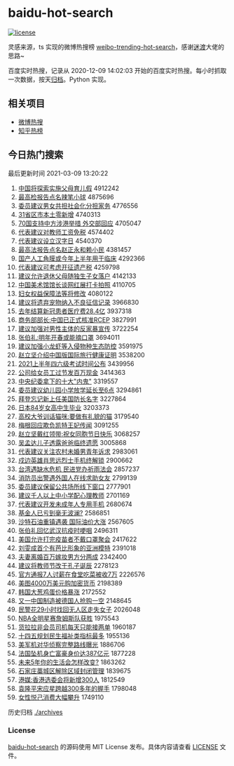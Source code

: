 # baidu-hot-search

[![license](https://img.shields.io/github/license/Arrackisarookie/baidu-hot-search)](https://github.com/Arrackisarookie/baidu-hot-search/blob/master/LICENSE)

灵感来源，ts 实现的微博热搜榜 [weibo-trending-hot-search](https://github.com/justjavac/weibo-trending-hot-search)，感谢[迷渡](https://github.com/justjavac)大佬的思路~

百度实时热搜，记录从 2020-12-09 14:02:03 开始的百度实时热搜。每小时抓取一次数据，按天[归档](./archives)。Python 实现。

## 相关项目
+ [微博热搜](https://github.com/Arrackisarookie/weibo-hot-search)
+ [知乎热榜](https://github.com/Arrackisarookie/zhihu-top-search)

## 今日热门搜索

<!-- Rank Begin -->

最后更新时间 2021-03-09 13:20:22

1. [中国将探索实施父母育儿假](http://www.baidu.com/baidu?cl=3&tn=SE_baiduhomet8_jmjb7mjw&rsv_dl=fyb_top&fr=top1000&wd=%D6%D0%B9%FA%BD%AB%CC%BD%CB%F7%CA%B5%CA%A9%B8%B8%C4%B8%D3%FD%B6%F9%BC%D9) 4912242
1. [最高检报告点名辣笔小球](http://www.baidu.com/baidu?cl=3&tn=SE_baiduhomet8_jmjb7mjw&rsv_dl=fyb_top&fr=top1000&wd=%D7%EE%B8%DF%BC%EC%B1%A8%B8%E6%B5%E3%C3%FB%C0%B1%B1%CA%D0%A1%C7%F2) 4875696
1. [委员建议男女共担社会化分担家务](http://www.baidu.com/baidu?cl=3&tn=SE_baiduhomet8_jmjb7mjw&rsv_dl=fyb_top&fr=top1000&wd=%CE%AF%D4%B1%BD%A8%D2%E9%C4%D0%C5%AE%B9%B2%B5%A3%C9%E7%BB%E1%BB%AF%B7%D6%B5%A3%BC%D2%CE%F1) 4776556
1. [31省区市本土零新增](http://www.baidu.com/baidu?cl=3&tn=SE_baiduhomet8_jmjb7mjw&rsv_dl=fyb_top&fr=top1000&wd=31%CA%A1%C7%F8%CA%D0%B1%BE%CD%C1%C1%E3%D0%C2%D4%F6) 4740313
1. [70国支持中方涉港举措 外交部回应](http://www.baidu.com/baidu?cl=3&tn=SE_baiduhomet8_jmjb7mjw&rsv_dl=fyb_top&fr=top1000&wd=70%B9%FA%D6%A7%B3%D6%D6%D0%B7%BD%C9%E6%B8%DB%BE%D9%B4%EB%20%CD%E2%BD%BB%B2%BF%BB%D8%D3%A6) 4705047
1. [代表建议对教师工资免税](http://www.baidu.com/baidu?cl=3&tn=SE_baiduhomet8_jmjb7mjw&rsv_dl=fyb_top&fr=top1000&wd=%B4%FA%B1%ED%BD%A8%D2%E9%B6%D4%BD%CC%CA%A6%B9%A4%D7%CA%C3%E2%CB%B0) 4574402
1. [代表建议设立汉字日](http://www.baidu.com/baidu?cl=3&tn=SE_baiduhomet8_jmjb7mjw&rsv_dl=fyb_top&fr=top1000&wd=%B4%FA%B1%ED%BD%A8%D2%E9%C9%E8%C1%A2%BA%BA%D7%D6%C8%D5) 4540370
1. [最高法报告点名赵正永和赖小民](http://www.baidu.com/baidu?cl=3&tn=SE_baiduhomet8_jmjb7mjw&rsv_dl=fyb_top&fr=top1000&wd=%D7%EE%B8%DF%B7%A8%B1%A8%B8%E6%B5%E3%C3%FB%D5%D4%D5%FD%D3%C0%BA%CD%C0%B5%D0%A1%C3%F1) 4381457
1. [国产人工角膜或今年上半年用于临床](http://www.baidu.com/baidu?cl=3&tn=SE_baiduhomet8_jmjb7mjw&rsv_dl=fyb_top&fr=top1000&wd=%B9%FA%B2%FA%C8%CB%B9%A4%BD%C7%C4%A4%BB%F2%BD%F1%C4%EA%C9%CF%B0%EB%C4%EA%D3%C3%D3%DA%C1%D9%B4%B2) 4292366
1. [代表建议可考虑开征遗产税](http://www.baidu.com/baidu?cl=3&tn=SE_baiduhomet8_jmjb7mjw&rsv_dl=fyb_top&fr=top1000&wd=%B4%FA%B1%ED%BD%A8%D2%E9%BF%C9%BF%BC%C2%C7%BF%AA%D5%F7%D2%C5%B2%FA%CB%B0) 4259798
1. [建议允许退休父母随独生子女落户](http://www.baidu.com/baidu?cl=3&tn=SE_baiduhomet8_jmjb7mjw&rsv_dl=fyb_top&fr=top1000&wd=%BD%A8%D2%E9%D4%CA%D0%ED%CD%CB%D0%DD%B8%B8%C4%B8%CB%E6%B6%C0%C9%FA%D7%D3%C5%AE%C2%E4%BB%A7) 4142133
1. [中国美术馆馆长谈网红展打卡拍照](http://www.baidu.com/baidu?cl=3&tn=SE_baiduhomet8_jmjb7mjw&rsv_dl=fyb_top&fr=top1000&wd=%D6%D0%B9%FA%C3%C0%CA%F5%B9%DD%B9%DD%B3%A4%CC%B8%CD%F8%BA%EC%D5%B9%B4%F2%BF%A8%C5%C4%D5%D5) 4110705
1. [妇女权益保障法等将修改](http://www.baidu.com/baidu?cl=3&tn=SE_baiduhomet8_jmjb7mjw&rsv_dl=fyb_top&fr=top1000&wd=%B8%BE%C5%AE%C8%A8%D2%E6%B1%A3%D5%CF%B7%A8%B5%C8%BD%AB%D0%DE%B8%C4) 4080122
1. [建议将遗弃宠物纳入不良征信记录](http://www.baidu.com/baidu?cl=3&tn=SE_baiduhomet8_jmjb7mjw&rsv_dl=fyb_top&fr=top1000&wd=%BD%A8%D2%E9%BD%AB%D2%C5%C6%FA%B3%E8%CE%EF%C4%C9%C8%EB%B2%BB%C1%BC%D5%F7%D0%C5%BC%C7%C2%BC) 3966830
1. [去年结算新冠患者医疗费28.4亿](http://www.baidu.com/baidu?cl=3&tn=SE_baiduhomet8_jmjb7mjw&rsv_dl=fyb_top&fr=top1000&wd=%C8%A5%C4%EA%BD%E1%CB%E3%D0%C2%B9%DA%BB%BC%D5%DF%D2%BD%C1%C6%B7%D128.4%D2%DA) 3937318
1. [商务部部长:中国已正式核准RCEP](http://www.baidu.com/baidu?cl=3&tn=SE_baiduhomet8_jmjb7mjw&rsv_dl=fyb_top&fr=top1000&wd=%C9%CC%CE%F1%B2%BF%B2%BF%B3%A4%3A%D6%D0%B9%FA%D2%D1%D5%FD%CA%BD%BA%CB%D7%BCRCEP) 3827991
1. [建议加强对男性主体的反家暴宣传](http://www.baidu.com/baidu?cl=3&tn=SE_baiduhomet8_jmjb7mjw&rsv_dl=fyb_top&fr=top1000&wd=%BD%A8%D2%E9%BC%D3%C7%BF%B6%D4%C4%D0%D0%D4%D6%F7%CC%E5%B5%C4%B7%B4%BC%D2%B1%A9%D0%FB%B4%AB) 3722254
1. [张伯礼:明年开春或能摘口罩](http://www.baidu.com/baidu?cl=3&tn=SE_baiduhomet8_jmjb7mjw&rsv_dl=fyb_top&fr=top1000&wd=%D5%C5%B2%AE%C0%F1%3A%C3%F7%C4%EA%BF%AA%B4%BA%BB%F2%C4%DC%D5%AA%BF%DA%D5%D6) 3694011
1. [建议加强小龙虾等入侵物种生态防控](http://www.baidu.com/baidu?cl=3&tn=SE_baiduhomet8_jmjb7mjw&rsv_dl=fyb_top&fr=top1000&wd=%BD%A8%D2%E9%BC%D3%C7%BF%D0%A1%C1%FA%CF%BA%B5%C8%C8%EB%C7%D6%CE%EF%D6%D6%C9%FA%CC%AC%B7%C0%BF%D8) 3591975
1. [赵立坚介绍中国版国际旅行健康证明](http://www.baidu.com/baidu?cl=3&tn=SE_baiduhomet8_jmjb7mjw&rsv_dl=fyb_top&fr=top1000&wd=%D5%D4%C1%A2%BC%E1%BD%E9%C9%DC%D6%D0%B9%FA%B0%E6%B9%FA%BC%CA%C2%C3%D0%D0%BD%A1%BF%B5%D6%A4%C3%F7) 3538200
1. [2021上半年四六级考试时间公布](http://www.baidu.com/baidu?cl=3&tn=SE_baiduhomet8_jmjb7mjw&rsv_dl=fyb_top&fr=top1000&wd=2021%C9%CF%B0%EB%C4%EA%CB%C4%C1%F9%BC%B6%BF%BC%CA%D4%CA%B1%BC%E4%B9%AB%B2%BC) 3439956
1. [公司给女员工过节发百万现金](http://www.baidu.com/baidu?cl=3&tn=SE_baiduhomet8_jmjb7mjw&rsv_dl=fyb_top&fr=top1000&wd=%B9%AB%CB%BE%B8%F8%C5%AE%D4%B1%B9%A4%B9%FD%BD%DA%B7%A2%B0%D9%CD%F2%CF%D6%BD%F0) 3414363
1. [中央纪委拿下的十大"内鬼"](http://www.baidu.com/baidu?cl=3&tn=SE_baiduhomet8_jmjb7mjw&rsv_dl=fyb_top&fr=top1000&wd=%D6%D0%D1%EB%BC%CD%CE%AF%C4%C3%CF%C2%B5%C4%CA%AE%B4%F3%22%C4%DA%B9%ED%22) 3319557
1. [委员建议幼儿园小学放学延长至6点](http://www.baidu.com/baidu?cl=3&tn=SE_baiduhomet8_jmjb7mjw&rsv_dl=fyb_top&fr=top1000&wd=%CE%AF%D4%B1%BD%A8%D2%E9%D3%D7%B6%F9%D4%B0%D0%A1%D1%A7%B7%C5%D1%A7%D1%D3%B3%A4%D6%C16%B5%E3) 3294861
1. [拜登忘记新上任美国防长名字](http://www.baidu.com/baidu?cl=3&tn=SE_baiduhomet8_jmjb7mjw&rsv_dl=fyb_top&fr=top1000&wd=%B0%DD%B5%C7%CD%FC%BC%C7%D0%C2%C9%CF%C8%CE%C3%C0%B9%FA%B7%C0%B3%A4%C3%FB%D7%D6) 3227864
1. [日本84岁女高中生毕业](http://www.baidu.com/baidu?cl=3&tn=SE_baiduhomet8_jmjb7mjw&rsv_dl=fyb_top&fr=top1000&wd=%C8%D5%B1%BE84%CB%EA%C5%AE%B8%DF%D6%D0%C9%FA%B1%CF%D2%B5) 3203373
1. [高校大爷训话猫咪:要做有礼貌的猫](http://www.baidu.com/baidu?cl=3&tn=SE_baiduhomet8_jmjb7mjw&rsv_dl=fyb_top&fr=top1000&wd=%B8%DF%D0%A3%B4%F3%D2%AF%D1%B5%BB%B0%C3%A8%DF%E4%3A%D2%AA%D7%F6%D3%D0%C0%F1%C3%B2%B5%C4%C3%A8) 3179540
1. [梅根回应欺负凯特王妃传闻](http://www.baidu.com/baidu?cl=3&tn=SE_baiduhomet8_jmjb7mjw&rsv_dl=fyb_top&fr=top1000&wd=%C3%B7%B8%F9%BB%D8%D3%A6%C6%DB%B8%BA%BF%AD%CC%D8%CD%F5%E5%FA%B4%AB%CE%C5) 3091255
1. [赵立坚戴红领带:祝女同胞节日快乐](http://www.baidu.com/baidu?cl=3&tn=SE_baiduhomet8_jmjb7mjw&rsv_dl=fyb_top&fr=top1000&wd=%D5%D4%C1%A2%BC%E1%B4%F7%BA%EC%C1%EC%B4%F8%3A%D7%A3%C5%AE%CD%AC%B0%FB%BD%DA%C8%D5%BF%EC%C0%D6) 3068257
1. [吴孟达儿子透露爸爸临终遗愿](http://www.baidu.com/baidu?cl=3&tn=SE_baiduhomet8_jmjb7mjw&rsv_dl=fyb_top&fr=top1000&wd=%CE%E2%C3%CF%B4%EF%B6%F9%D7%D3%CD%B8%C2%B6%B0%D6%B0%D6%C1%D9%D6%D5%D2%C5%D4%B8) 3005868
1. [代表建议关注农村未婚男青年诉求](http://www.baidu.com/baidu?cl=3&tn=SE_baiduhomet8_jmjb7mjw&rsv_dl=fyb_top&fr=top1000&wd=%B4%FA%B1%ED%BD%A8%D2%E9%B9%D8%D7%A2%C5%A9%B4%E5%CE%B4%BB%E9%C4%D0%C7%E0%C4%EA%CB%DF%C7%F3) 2983061
1. [戍边英雄肖思远烈士手机终解锁](http://www.baidu.com/baidu?cl=3&tn=SE_baiduhomet8_jmjb7mjw&rsv_dl=fyb_top&fr=top1000&wd=%CA%F9%B1%DF%D3%A2%D0%DB%D0%A4%CB%BC%D4%B6%C1%D2%CA%BF%CA%D6%BB%FA%D6%D5%BD%E2%CB%F8) 2900662
1. [台湾遇缺水危机 民进党办祈雨法会](http://www.baidu.com/baidu?cl=3&tn=SE_baiduhomet8_jmjb7mjw&rsv_dl=fyb_top&fr=top1000&wd=%CC%A8%CD%E5%D3%F6%C8%B1%CB%AE%CE%A3%BB%FA%20%C3%F1%BD%F8%B5%B3%B0%EC%C6%ED%D3%EA%B7%A8%BB%E1) 2857237
1. [消防员出警遇外国人在线求助女友](http://www.baidu.com/baidu?cl=3&tn=SE_baiduhomet8_jmjb7mjw&rsv_dl=fyb_top&fr=top1000&wd=%CF%FB%B7%C0%D4%B1%B3%F6%BE%AF%D3%F6%CD%E2%B9%FA%C8%CB%D4%DA%CF%DF%C7%F3%D6%FA%C5%AE%D3%D1) 2799139
1. [委员建议保留公共场所线下窗口](http://www.baidu.com/baidu?cl=3&tn=SE_baiduhomet8_jmjb7mjw&rsv_dl=fyb_top&fr=top1000&wd=%CE%AF%D4%B1%BD%A8%D2%E9%B1%A3%C1%F4%B9%AB%B9%B2%B3%A1%CB%F9%CF%DF%CF%C2%B4%B0%BF%DA) 2777901
1. [建议千人以上中小学配心理教师](http://www.baidu.com/baidu?cl=3&tn=SE_baiduhomet8_jmjb7mjw&rsv_dl=fyb_top&fr=top1000&wd=%BD%A8%D2%E9%C7%A7%C8%CB%D2%D4%C9%CF%D6%D0%D0%A1%D1%A7%C5%E4%D0%C4%C0%ED%BD%CC%CA%A6) 2701169
1. [代表建议开发未成年人专用手机](http://www.baidu.com/baidu?cl=3&tn=SE_baiduhomet8_jmjb7mjw&rsv_dl=fyb_top&fr=top1000&wd=%B4%FA%B1%ED%BD%A8%D2%E9%BF%AA%B7%A2%CE%B4%B3%C9%C4%EA%C8%CB%D7%A8%D3%C3%CA%D6%BB%FA) 2680674
1. [基金人已亏到毫无波澜?](http://www.baidu.com/baidu?cl=3&tn=SE_baiduhomet8_jmjb7mjw&rsv_dl=fyb_top&fr=top1000&wd=%BB%F9%BD%F0%C8%CB%D2%D1%BF%F7%B5%BD%BA%C1%CE%DE%B2%A8%C0%BD%3F) 2586851
1. [沙特石油重镇遇袭 国际油价大涨](http://www.baidu.com/baidu?cl=3&tn=SE_baiduhomet8_jmjb7mjw&rsv_dl=fyb_top&fr=top1000&wd=%C9%B3%CC%D8%CA%AF%D3%CD%D6%D8%D5%F2%D3%F6%CF%AE%20%B9%FA%BC%CA%D3%CD%BC%DB%B4%F3%D5%C7) 2567605
1. [张伯礼回忆武汉抗疫时哽咽](http://www.baidu.com/baidu?cl=3&tn=SE_baiduhomet8_jmjb7mjw&rsv_dl=fyb_top&fr=top1000&wd=%D5%C5%B2%AE%C0%F1%BB%D8%D2%E4%CE%E4%BA%BA%BF%B9%D2%DF%CA%B1%DF%EC%D1%CA) 2496311
1. [美国允许打完疫苗者不戴口罩聚会](http://www.baidu.com/baidu?cl=3&tn=SE_baiduhomet8_jmjb7mjw&rsv_dl=fyb_top&fr=top1000&wd=%C3%C0%B9%FA%D4%CA%D0%ED%B4%F2%CD%EA%D2%DF%C3%E7%D5%DF%B2%BB%B4%F7%BF%DA%D5%D6%BE%DB%BB%E1) 2417622
1. [刘雯成首个有芭比形象的亚洲模特](http://www.baidu.com/baidu?cl=3&tn=SE_baiduhomet8_jmjb7mjw&rsv_dl=fyb_top&fr=top1000&wd=%C1%F5%F6%A9%B3%C9%CA%D7%B8%F6%D3%D0%B0%C5%B1%C8%D0%CE%CF%F3%B5%C4%D1%C7%D6%DE%C4%A3%CC%D8) 2391018
1. [夫妻离婚百万嫁妆男方分两成](http://www.baidu.com/baidu?cl=3&tn=SE_baiduhomet8_jmjb7mjw&rsv_dl=fyb_top&fr=top1000&wd=%B7%F2%C6%DE%C0%EB%BB%E9%B0%D9%CD%F2%BC%DE%D7%B1%C4%D0%B7%BD%B7%D6%C1%BD%B3%C9) 2342400
1. [建议将教师节改于孔子诞辰](http://www.baidu.com/baidu?cl=3&tn=SE_baiduhomet8_jmjb7mjw&rsv_dl=fyb_top&fr=top1000&wd=%BD%A8%D2%E9%BD%AB%BD%CC%CA%A6%BD%DA%B8%C4%D3%DA%BF%D7%D7%D3%B5%AE%B3%BD) 2278123
1. [官方通报7人讨薪在食堂吃菜被收7万](http://www.baidu.com/baidu?cl=3&tn=SE_baiduhomet8_jmjb7mjw&rsv_dl=fyb_top&fr=top1000&wd=%B9%D9%B7%BD%CD%A8%B1%A87%C8%CB%CC%D6%D0%BD%D4%DA%CA%B3%CC%C3%B3%D4%B2%CB%B1%BB%CA%D57%CD%F2) 2226576
1. [美图4000万美元购加密货币](http://www.baidu.com/baidu?cl=3&tn=SE_baiduhomet8_jmjb7mjw&rsv_dl=fyb_top&fr=top1000&wd=%C3%C0%CD%BC4000%CD%F2%C3%C0%D4%AA%B9%BA%BC%D3%C3%DC%BB%F5%B1%D2) 2198389
1. [韩国大葱鸡蛋价格暴涨](http://www.baidu.com/baidu?cl=3&tn=SE_baiduhomet8_jmjb7mjw&rsv_dl=fyb_top&fr=top1000&wd=%BA%AB%B9%FA%B4%F3%B4%D0%BC%A6%B5%B0%BC%DB%B8%F1%B1%A9%D5%C7) 2172552
1. [又一中国制造被德国人抢购一空](http://www.baidu.com/baidu?cl=3&tn=SE_baiduhomet8_jmjb7mjw&rsv_dl=fyb_top&fr=top1000&wd=%D3%D6%D2%BB%D6%D0%B9%FA%D6%C6%D4%EC%B1%BB%B5%C2%B9%FA%C8%CB%C7%C0%B9%BA%D2%BB%BF%D5) 2148645
1. [民警花29小时找回无人区走失女子](http://www.baidu.com/baidu?cl=3&tn=SE_baiduhomet8_jmjb7mjw&rsv_dl=fyb_top&fr=top1000&wd=%C3%F1%BE%AF%BB%A829%D0%A1%CA%B1%D5%D2%BB%D8%CE%DE%C8%CB%C7%F8%D7%DF%CA%A7%C5%AE%D7%D3) 2026048
1. [NBA全明星赛詹姆斯队获胜](http://www.baidu.com/baidu?cl=3&tn=SE_baiduhomet8_jmjb7mjw&rsv_dl=fyb_top&fr=top1000&wd=NBA%C8%AB%C3%F7%D0%C7%C8%FC%D5%B2%C4%B7%CB%B9%B6%D3%BB%F1%CA%A4) 1975543
1. [货拉拉非会员司机每天只能接两单](http://www.baidu.com/baidu?cl=3&tn=SE_baiduhomet8_jmjb7mjw&rsv_dl=fyb_top&fr=top1000&wd=%BB%F5%C0%AD%C0%AD%B7%C7%BB%E1%D4%B1%CB%BE%BB%FA%C3%BF%CC%EC%D6%BB%C4%DC%BD%D3%C1%BD%B5%A5) 1960187
1. [十四五规划民生福祉类指标最多](http://www.baidu.com/baidu?cl=3&tn=SE_baiduhomet8_jmjb7mjw&rsv_dl=fyb_top&fr=top1000&wd=%CA%AE%CB%C4%CE%E5%B9%E6%BB%AE%C3%F1%C9%FA%B8%A3%EC%ED%C0%E0%D6%B8%B1%EA%D7%EE%B6%E0) 1955136
1. [美军机对华侦察完整路线曝光](http://www.baidu.com/baidu?cl=3&tn=SE_baiduhomet8_jmjb7mjw&rsv_dl=fyb_top&fr=top1000&wd=%C3%C0%BE%FC%BB%FA%B6%D4%BB%AA%D5%EC%B2%EC%CD%EA%D5%FB%C2%B7%CF%DF%C6%D8%B9%E2) 1886706
1. [法国坠机身亡富豪身价达387亿元](http://www.baidu.com/baidu?cl=3&tn=SE_baiduhomet8_jmjb7mjw&rsv_dl=fyb_top&fr=top1000&wd=%B7%A8%B9%FA%D7%B9%BB%FA%C9%ED%CD%F6%B8%BB%BA%C0%C9%ED%BC%DB%B4%EF387%D2%DA%D4%AA) 1877228
1. [未来5年你的生活会怎样改变?](http://www.baidu.com/baidu?cl=3&tn=SE_baiduhomet8_jmjb7mjw&rsv_dl=fyb_top&fr=top1000&wd=%CE%B4%C0%B45%C4%EA%C4%E3%B5%C4%C9%FA%BB%EE%BB%E1%D4%F5%D1%F9%B8%C4%B1%E4%3F) 1863262
1. [石家庄藁城区解除区域封闭管理](http://www.baidu.com/baidu?cl=3&tn=SE_baiduhomet8_jmjb7mjw&rsv_dl=fyb_top&fr=top1000&wd=%CA%AF%BC%D2%D7%AF%DE%BB%B3%C7%C7%F8%BD%E2%B3%FD%C7%F8%D3%F2%B7%E2%B1%D5%B9%DC%C0%ED) 1839675
1. [港媒:香港选委会将新增300人](http://www.baidu.com/baidu?cl=3&tn=SE_baiduhomet8_jmjb7mjw&rsv_dl=fyb_top&fr=top1000&wd=%B8%DB%C3%BD%3A%CF%E3%B8%DB%D1%A1%CE%AF%BB%E1%BD%AB%D0%C2%D4%F6300%C8%CB) 1812549
1. [袁隆平宋应星跨越300多年的握手](http://www.baidu.com/baidu?cl=3&tn=SE_baiduhomet8_jmjb7mjw&rsv_dl=fyb_top&fr=top1000&wd=%D4%AC%C2%A1%C6%BD%CB%CE%D3%A6%D0%C7%BF%E7%D4%BD300%B6%E0%C4%EA%B5%C4%CE%D5%CA%D6) 1798048
1. [女性悦己消费大幅攀升](http://www.baidu.com/baidu?cl=3&tn=SE_baiduhomet8_jmjb7mjw&rsv_dl=fyb_top&fr=top1000&wd=%C5%AE%D0%D4%D4%C3%BC%BA%CF%FB%B7%D1%B4%F3%B7%F9%C5%CA%C9%FD) 1749110
<!-- Rank End -->

历史归档 [./archives](./archives)

### License

[baidu-hot-search](https://github.com/Arrackisarookie/baidu-hot-search) 的源码使用 MIT License 发布。具体内容请查看 [LICENSE](./LICENSE) 文件。

